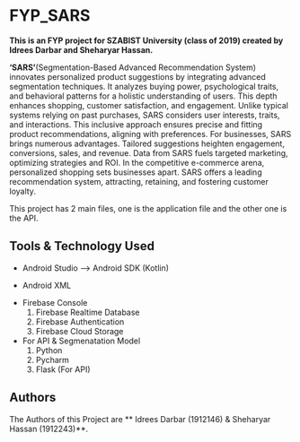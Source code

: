 # FYP_SARS
**This is an FYP project for SZABIST University (class of 2019) created by Idrees Darbar and Sheharyar Hassan.**

**‘SARS’**(Segmentation-Based Advanced Recommendation System) innovates personalized product suggestions by integrating advanced segmentation techniques. It analyzes buying power, psychological traits, and behavioral patterns for a holistic understanding of users. This depth enhances shopping, customer satisfaction, and engagement. Unlike typical systems relying on past purchases, SARS considers user interests, traits, and interactions. This inclusive approach ensures precise and fitting product recommendations, aligning with preferences. For businesses, SARS brings numerous advantages. Tailored suggestions heighten engagement, conversions, sales, and revenue. Data from SARS fuels targeted marketing, optimizing strategies and ROI. In the competitive e-commerce arena, personalized shopping sets businesses apart. SARS offers a leading recommendation system, attracting, retaining, and fostering customer loyalty.
 
This project has 2 main files, one is the application file and the other one is the API. 

## Tools & Technology Used
- Android Studio --> Android SDK (Kotlin)
* Android XML
+ Firebase Console
  1) Firebase Realtime Database
  2) Firebase Authentication
  3) Firebase Cloud Storage
+ For API & Segmenatation Model
  1) Python
  2) Pycharm
  3) Flask (For API)

## Authors

The Authors of this Project are ** Idrees Darbar (1912146) & Sheharyar Hassan (1912243)**.
